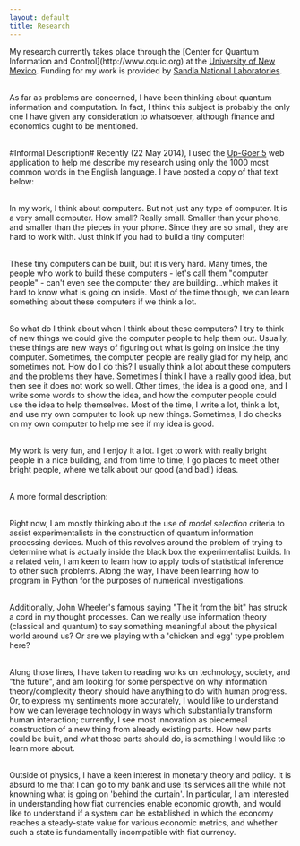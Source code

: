 ```yaml
---
layout: default
title: Research
---
```

<section class="content">
My research currently takes place through the [Center for Quantum Information and Control](http://www.cquic.org) at the <a href="http://www.unm.edu" target="_blank">University of New Mexico</a>. Funding for my work is provided by <a href="http://www.sandia.gov" target="_blank">Sandia National Laboratories</a>.<br/><br/> 

As far as problems are concerned, I have been thinking about quantum information and computation. In fact, I think this subject is probably the only one I have given any consideration to whatsoever, although finance and economics ought to be mentioned.<br/><br/>

#Informal Description#
Recently (22 May 2014), I used the <a href="http://splasho.com/upgoer5" target="_blank">Up-Goer 5</a> web application to help me describe my research using only the 1000 most common words in the English language. I have posted a copy of that text below:<br/><br/>

In my work, I think about computers. But not just any type of computer. It is a very small computer. How small? Really small. Smaller than your phone, and smaller than the pieces in your phone. Since they are so small, they are hard to work with. Just think if you had to build a tiny computer!<br/><br/>

These tiny computers can be built, but it is very hard. Many times, the people who work to build these computers - let's call them "computer people" - can't even see the computer they are building...which makes it hard to know what is going on inside. Most of the time though, we can learn something about these computers if we think a lot.<br/><br/>

So what do I think about when I think about these computers? I try to think of new things we could give the computer people to help them out. Usually, these things are new ways of figuring out what is going on inside the tiny computer. Sometimes, the computer people are really glad for my help, and sometimes not. How do I do this? I usually think a lot about these computers and the problems they have. Sometimes I think I have a really good idea, but then see it does not work so well. Other times, the idea is a good one, and I write some words to show the idea, and how the computer people could use the idea to help themselves. Most of the time, I write a lot, think a lot, and use my own computer to look up new things. Sometimes, I do checks on my own computer to help me see if my idea is good.<br/><br/>

My work is very fun, and I enjoy it a lot. I get to work with really bright people in a nice building, and from time to time, I go places to meet other bright people, where we talk about our good (and bad!) ideas.<br/><br/>

A more formal description:<br/><br/>

Right now, I am mostly thinking about the use of <em>model selection</em> criteria to assist experimentalists in the construction of quantum information processing devices. Much of this revolves around the problem of trying to determine what is actually inside the black box the experimentalist builds. In a related vein, I am keen to learn how to apply tools of statistical inference to other such problems. Along the way, I have been learning how to program in Python for the purposes of numerical investigations. <br/><br/>

Additionally, John Wheeler's famous saying "The it from the bit" has struck a cord in my thought processes. Can we really use information theory (classical and quantum) to say something meaningful about the physical world around us? Or are we playing with a 'chicken and egg' type problem here?<br/><br/>

Along those lines, I have taken to reading works on technology, society, and "the future", and am looking for some perspective on why information theory/complexity theory should have anything to do with human progress. Or, to express my sentiments more accurately, I would like to understand how we can leverage technology in ways which substantially transform human interaction; currently, I see most innovation as piecemeal construction of a new thing from already existing parts. How new parts could be built, and what those parts should do, is something I would like to learn more about.
<br/><br/>

Outside of physics, I have a keen interest in monetary theory and policy. It is absurd to me that I can go to my bank and use its services all the while not knowning what is going on 'behind the curtain'. In particular, I am interested in understanding how fiat currencies enable economic growth, and would like to understand if a system can be established in which the economy reaches a steady-state value for various economic metrics, and whether such a state is fundamentally incompatible with fiat currency. <br/><br/>
</section>
